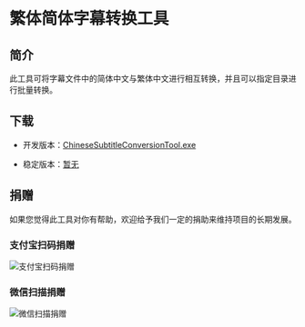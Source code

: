 # 繁体简体字幕转换工具

## 简介
此工具可将字幕文件中的简体中文与繁体中文进行相互转换，并且可以指定目录进行批量转换。

## 下载
- 开发版本：[ChineseSubtitleConversionTool.exe](https://github.com/xiaoxinpro/ChineseSubtitleConversionTool/raw/master/ChineseSubtitleConversionTool/bin/Debug/ChineseSubtitleConversionTool.exe)

- 稳定版本：[暂无](https://github.com/xiaoxinpro/ChineseSubtitleConversionTool/releases)

## 捐赠
如果您觉得此工具对你有帮助，欢迎给予我们一定的捐助来维持项目的长期发展。

### 支付宝扫码捐赠

![支付宝扫码捐赠](https://github.com/xiaoxinpro/xxjzWeb/blob/master/Public/Home/i/alipay.png)

### 微信扫描捐赠

![微信扫描捐赠](https://github.com/xiaoxinpro/xxjzWeb/blob/master/Public/Home/i/wechat.png)